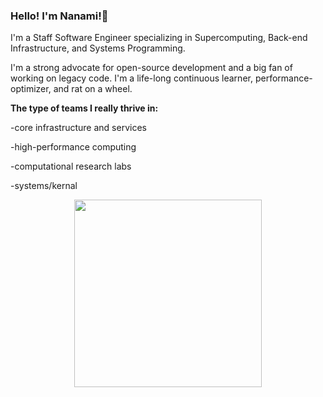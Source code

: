 ### Hello! I'm Nanami!👋
I'm a Staff Software Engineer specializing in Supercomputing, Back-end Infrastructure, and Systems Programming. 

I'm a strong advocate for open-source development and a big fan of working on legacy code. I'm a life-long continuous learner, performance-optimizer, and rat on a wheel. 

**The type of teams I really thrive in:**

-core infrastructure and services

-high-performance computing

-computational research labs

-systems/kernal


<div id="header" align="center">
  <img src="https://media.giphy.com/media/v1.Y2lkPTc5MGI3NjExOGJqZnUyazBjcGo1czF1dDc3M3hneDE1M3Q1dXFnbDJ3bzVoa3llciZlcD12MV9pbnRlcm5hbF9naWZfYnlfaWQmY3Q9Zw/citBl9yPwnUOs/giphy.gif" width = "300"/>
</div>

